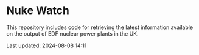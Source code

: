 # Nuke Watch

This repository includes code for retrieving the latest information available on the output of EDF nuclear power plants in the UK.

Last updated: 2024-08-08 14:11